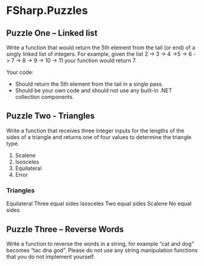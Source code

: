 # FSharp.Puzzles

## Puzzle One – Linked list

Write a function that would return the 5th element from the tail (or end) of a singly linked list of integers.
For example, given the list 2 -> 3 -> 4 ->5 -> 6 -> 7 -> 8 -> 9 -> 10 -> 11 your function would return 7.

Your code:
* Should return the 5th element from the tail in a single pass.
* Should be your own code and should not use any built-in .NET collection components.

## Puzzle Two - Triangles

Write a function that receives three integer inputs for the lengths of the sides of a triangle and returns one of four values to determine the triangle type.

1. Scalene
2. Isosceles
3. Equilateral
4. Error

### Triangles

Equilateral Three equal sides
Isosceles Two equal sides
Scalene No equal sides

## Puzzle Three – Reverse Words

Write a function to reverse the words in a string, for example “cat and dog” becomes “tac dna god”.
Please do not use any string manipulation functions that you do not implement yourself.
